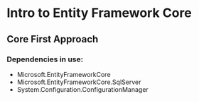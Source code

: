 # Intro to Entity Framework Core
## Core First Approach
### Dependencies in use:
- Microsoft.EntityFrameworkCore
- Microsoft.EntityFrameworkCore.SqlServer
- System.Configuration.ConfigurationManager
